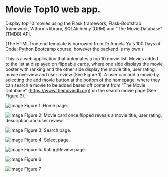 # Movie Top10 web app. 
Display top 10 movies using the Flask framework, Flask-Bootstrap framework, Wtforms library, SQLAlchemy (ORM) and "The Movie Database" (TMDB) API.

(The HTML frontend template is borrowed from Dr.Angela Yu's 100 Days of Code: Python Bootcamp course, however the backend is my own.)


This is a web application that automates a top 10 movie list. Movies added to the list at displayed on flippable cards, where one side displays the movie poster with ranking and the other side display the movie title, user rating, movie overview and user review (See Figure 1). A user can add a movie by selecting the add movie button at the bottom of the homepage, where they can search a movie to be added based off content from "The Movie Database"  (https://www.themoviedb.org) on the search movie page (See Figure 3). 



![image](https://user-images.githubusercontent.com/76194492/190506634-f23fbf5f-ce25-405d-a10a-52f0d8a33f40.png)
Figure 1: Home page.

![image](https://user-images.githubusercontent.com/76194492/190506716-9f0e6494-563c-4f15-ac78-20670ac3e21d.png)
Figure 2: Movie card once flipped reveals a movie title, user rating, description and user review.


![image](https://user-images.githubusercontent.com/76194492/190507396-d50abc7c-af17-4d07-a693-eb57cf12566c.png)
Figure 3: Search page. 

![image](https://user-images.githubusercontent.com/76194492/190507443-7342c1d7-cf94-4e94-87d5-e603677e63f9.png)
Figure 4: Select page.

![image](https://user-images.githubusercontent.com/76194492/190507571-17f42c7d-25c5-4b2d-a942-834271efbbe3.png)
Figure 5: Rating/Review page.

![image](https://user-images.githubusercontent.com/76194492/190507638-a4984bef-3950-4f65-a4cb-c70bd42e8b89.png)
Figure 6:

![image](https://user-images.githubusercontent.com/76194492/190507673-54f156a7-42d1-4bf6-9fbd-a33caa4d5d09.png)
Figure 7
